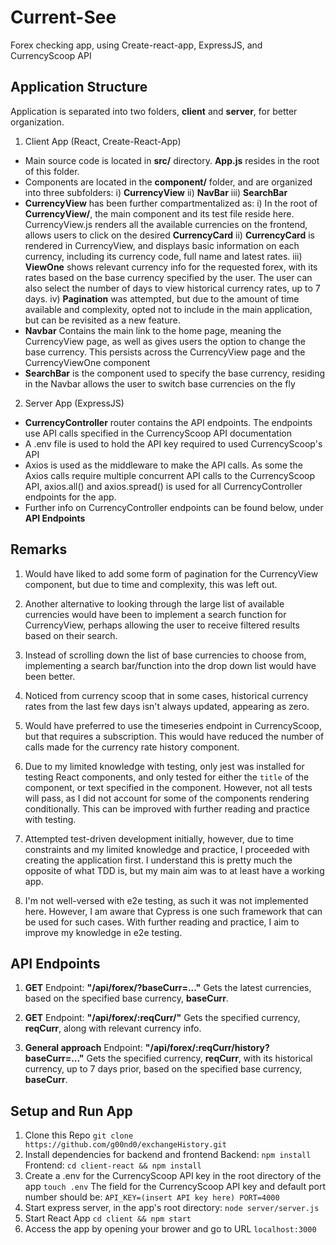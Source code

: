 # Current-See

Forex checking app, using Create-react-app, ExpressJS, and CurrencyScoop API

## Application Structure

Application is separated into two folders, **client** and **server**, for better organization.

1. Client App (React, Create-React-App)

- Main source code is located in **src/** directory. **App.js** resides in the root of this folder.
- Components are located in the **component/** folder, and are organized into three subfolders:
  i) **CurrencyView**
  ii) **NavBar**
  iii) **SearchBar**
- **CurrencyView** has been further compartmentalized as:
  i) In the root of **CurrencyView/**, the main component and its test file reside here. CurrencyView.js renders all the available currencies on the frontend, allows users to click on the desired **CurrencyCard**
  ii) **CurrencyCard** is rendered in CurrencyView, and displays basic information on each currency, including its currency code, full name and latest rates.
  iii) **ViewOne** shows relevant currency info for the requested forex, with its rates based on the base currency specified by the user. The user can also select the number of days to view historical currency rates, up to 7 days.
  iv) **Pagination** was attempted, but due to the amount of time available and complexity, opted not to include in the main application, but can be revisited as a new feature.
- **Navbar** Contains the main link to the home page, meaning the CurrencyView page, as well as gives users the option to change the base currency. This persists across the CurrencyView page and the CurrencyViewOne component
- **SearchBar** is the component used to specify the base currency, residing in the Navbar allows the user to switch base currencies on the fly

2. Server App (ExpressJS)

- **CurrencyController** router contains the API endpoints. The endpoints use API calls specified in the CurrencyScoop API documentation
- A .env file is used to hold the API key required to used CurrencyScoop's API
- Axios is used as the middleware to make the API calls. As some the Axios calls require multiple concurrent API calls to the CurrencyScoop API, axios.all() and axios.spread() is used for all CurrencyController endpoints for the app.
- Further info on CurrencyController endpoints can be found below, under **API Endpoints**

## Remarks

1. Would have liked to add some form of pagination for the CurrencyView component, but due to time and complexity, this was left out.

2. Another alternative to looking through the large list of available currencies would have been to implement a search function for CurrencyView, perhaps allowing the user to receive filtered results based on their search.

3. Instead of scrolling down the list of base currencies to choose from, implementing a search bar/function into the drop down list would have been better.

4. Noticed from currency scoop that in some cases, historical currency rates from the last few days isn't always updated, appearing as zero.

5. Would have preferred to use the timeseries endpoint in CurrencyScoop, but that requires a subscription. This would have reduced the number of calls made for the currency rate history component.

6. Due to my limited knowledge with testing, only jest was installed for testing React components, and only tested for either the `title` of the component, or text specified in the component. However, not all tests will pass, as I did not account for some of the components rendering conditionally. This can be improved with further reading and practice with testing.

7. Attempted test-driven development initially, however, due to time constraints and my limited knowledge and practice, I proceeded with creating the application first. I understand this is pretty much the opposite of what TDD is, but my main aim was to at least have a working app.

8. I'm not well-versed with e2e testing, as such it was not implemented here. However, I am aware that Cypress is one such framework that can be used for such cases. With further reading and practice, I aim to improve my knowledge in e2e testing.

## API Endpoints

1. **GET**
   Endpoint: **"/api/forex/?baseCurr=..."**
   Gets the latest currencies, based on the specified base currency, **baseCurr**.
2. **GET**
   Endpoint: **"/api/forex/:reqCurr/"**
   Gets the specified currency, **reqCurr**, along with relevant currency info.

3. **General approach**
   Endpoint: **"/api/forex/:reqCurr/history?baseCurr=..."**
   Gets the specified currency, **reqCurr**, with its historical currency, up to 7 days prior, based on the specified base currency, **baseCurr**.

## Setup and Run App

1. Clone this Repo
   `git clone https://github.com/g00nd0/exchangeHistory.git`
2. Install dependencies for backend and frontend
   Backend: `npm install`
   Frontend: `cd client-react && npm install`
3. Create a .env for the CurrencyScoop API key in the root directory of the app
   `touch .env`
   The field for the CurrencyScoop API key and default port number should be:
   `API_KEY=(insert API key here) PORT=4000`
4. Start express server, in the app's root directory:
   `node server/server.js`
5. Start React App
   `cd client && npm start`
6. Access the app by opening your brower and go to URL `localhost:3000`
